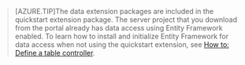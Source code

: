 
>[AZURE.TIP]The data extension packages are included in the quickstart extension package. The server project that you download from the portal already has data access using Entity Framework enabled. To learn how to install and initialize Entity Framework for data access when not using the quickstart extension, see [How to: Define a table controller](../articles/app-service-mobile/app-service-mobile-dotnet-backend-how-to-use-server-sdk.md#how-to-define-a-table-controller).